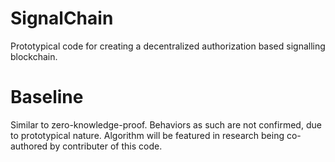 # SignalChain
Prototypical code for creating a decentralized authorization based signalling blockchain. 
# Baseline
Similar to zero-knowledge-proof. Behaviors as such are not confirmed, due to prototypical nature. Algorithm will be featured in research being co-authored by contributer of this code. 
